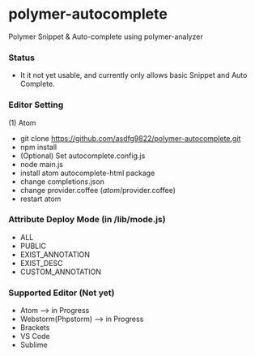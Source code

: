 # polymer-autocomplete
Polymer Snippet & Auto-complete using polymer-analyzer

### Status
- It it not yet usable, and currently only allows basic Snippet and Auto Complete.

### Editor Setting
(1) Atom
 - git clone https://github.com/asdfg9822/polymer-autocomplete.git
 - npm install
 - (Optional) Set autocomplete.config.js
 - node main.js
 - install atom autocomplete-html package
 - change completions.json
 - change provider.coffee (_atom_/provider.coffee)
 - restart atom
 
### Attribute Deploy Mode (in /lib/mode.js)
- ALL
- PUBLIC
- EXIST_ANNOTATION
- EXIST_DESC
- CUSTOM_ANNOTATION

### Supported Editor (Not yet)
- Atom --> in Progress
- Webstorm(Phpstorm) --> in Progress
- Brackets
- VS Code
- Sublime

